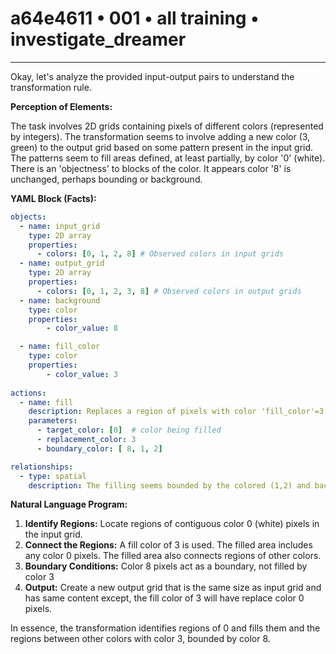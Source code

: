 # a64e4611 • 001 • all training • investigate_dreamer

---
Okay, let's analyze the provided input-output pairs to understand the transformation rule.

**Perception of Elements:**

The task involves 2D grids containing pixels of different colors (represented by integers). The transformation seems to involve adding a new color (3, green) to the output grid based on some pattern present in the input grid. The patterns seem to fill areas defined, at least partially, by color '0' (white). There is an 'objectness' to blocks of the color. It appears color '8' is unchanged, perhaps bounding or background.

**YAML Block (Facts):**



```yaml
objects:
  - name: input_grid
    type: 2D array
    properties:
      - colors: [0, 1, 2, 8] # Observed colors in input grids
  - name: output_grid
    type: 2D array
    properties:
      - colors: [0, 1, 2, 3, 8] # Observed colors in output grids
  - name: background
    type: color
    properties:
        - color_value: 8

  - name: fill_color
    type: color
    properties:
        - color_value: 3
      
actions:
  - name: fill
    description: Replaces a region of pixels with color 'fill_color'=3
    parameters:
      - target_color: [0]  # color being filled
      - replacement_color: 3
      - boundary_color: [ 8, 1, 2]

relationships:
  - type: spatial
    description: The filling seems bounded by the colored (1,2) and background(8) pixels, connecting non-background color regions.
```



**Natural Language Program:**

1. **Identify Regions:** Locate regions of contiguous color 0 (white) pixels in the input grid.
2. **Connect the Regions:** A fill color of 3 is used. The filled area includes any color 0 pixels. The filled area also connects regions of other colors.
3. **Boundary Conditions:** Color 8 pixels act as a boundary, not filled by color 3
4. **Output:** Create a new output grid that is the same size as input grid and has same content except, the fill color of 3 will have replace color 0 pixels.

In essence, the transformation identifies regions of 0 and fills them and the regions between other colors with color 3, bounded by color 8.

